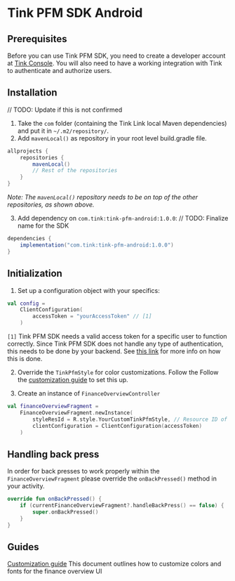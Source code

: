 # Tink PFM SDK Android

## Prerequisites
   Before you can use Tink PFM SDK, you need to create a developer account at [Tink Console](https://console.tink.com/). You will also need to have a working integration with Tink to authenticate and authorize users.

## Installation

// TODO: Update if this is not confirmed

1. Take the `com` folder (containing the Tink Link local Maven dependencies) and put it in `~/.m2/repository/`.
2. Add `mavenLocal()` as repository in your root level build.gradle file.

```groovy
allprojects {
    repositories {
        mavenLocal()
        // Rest of the repositories
    }
}
```

_Note: The `mavenLocal()` repository needs to be on top of the other repositories, as shown above._

3. Add dependency on `com.tink:tink-pfm-android:1.0.0`: // TODO: Finalize name for the SDK

```groovy
dependencies {
    implementation("com.tink:tink-pfm-android:1.0.0")
}
```

## Initialization

1. Set up a configuration object with your specifics:

```kotlin
val config = 
    ClientConfiguration(
        accessToken = "yourAccessToken" // [1]
    )
```

`[1]` Tink PFM SDK needs a valid access token for a specific user to function correctly. Since Tink PFM SDK does not handle any type of authentication, this needs to be done by your backend. See [this link](https://docs.tink.com/api/#oauth) for more info on how this is done.

2. Override the `TinkPfmStyle` for color customizations. Follow the Follow the [customization guide](https://github.com/tink-ab/tink-link-android/blob/master/customization-guide.md) to set this up.

3. Create an instance of `FinanceOverviewController`

```kotlin
val financeOverviewFragment = 
    FinanceOverviewFragment.newInstance(
        styleResId = R.style.YourCustomTinkPfmStyle, // Resource ID of your style that overrides TinkPfmStyle
        clientConfiguration = ClientConfiguration(accessToken)
    )
```

## Handling back press

In order for back presses to work properly within the `FinanceOverviewFragment` please override the `onBackPressed()` method in your activity.

```kotlin
override fun onBackPressed() {
    if (currentFinanceOverviewFragment?.handleBackPress() == false) {
        super.onBackPressed()
    }
}
```

## Guides
[Customization guide](https://github.com/tink-ab/tink-link-android/blob/master/customization-guide.md) This document outlines how to customize colors and fonts for the finance overview UI
